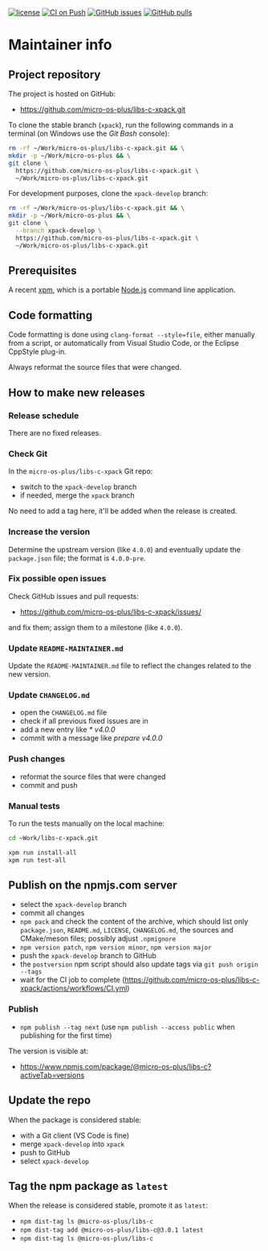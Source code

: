 [![license](https://img.shields.io/github/license/micro-os-plus/libs-c-xpack)](https://github.com/micro-os-plus/libs-c-xpack/blob/xpack/LICENSE)
[![CI on Push](https://github.com/micro-os-plus/libs-c-xpack/actions/workflows/CI.yml/badge.svg)](https://github.com/micro-os-plus/libs-c-xpack/actions/workflows/CI.yml)
[![GitHub issues](https://img.shields.io/github/issues/micro-os-plus/libs-c-xpack.svg)](https://github.com/micro-os-plus/libs-c-xpack/issues/)
[![GitHub pulls](https://img.shields.io/github/issues-pr/micro-os-plus/libs-c-xpack.svg)](https://github.com/micro-os-plus/libs-c-xpack/pulls)

# Maintainer info

## Project repository

The project is hosted on GitHub:

- <https://github.com/micro-os-plus/libs-c-xpack.git>

To clone the stable branch (`xpack`), run the following commands in a
terminal (on Windows use the _Git Bash_ console):

```sh
rm -rf ~/Work/micro-os-plus/libs-c-xpack.git && \
mkdir -p ~/Work/micro-os-plus && \
git clone \
  https://github.com/micro-os-plus/libs-c-xpack.git \
  ~/Work/micro-os-plus/libs-c-xpack.git
```

For development purposes, clone the `xpack-develop` branch:

```sh
rm -rf ~/Work/micro-os-plus/libs-c-xpack.git && \
mkdir -p ~/Work/micro-os-plus && \
git clone \
  --branch xpack-develop \
  https://github.com/micro-os-plus/libs-c-xpack.git \
  ~/Work/micro-os-plus/libs-c-xpack.git
```

## Prerequisites

A recent [xpm](https://xpack.github.io/xpm/), which is a portable
[Node.js](https://nodejs.org/) command line application.

## Code formatting

Code formatting is done using `clang-format --style=file`, either manually
from a script, or automatically from Visual Studio Code, or the Eclipse
CppStyle plug-in.

Always reformat the source files that were changed.

## How to make new releases

### Release schedule

There are no fixed releases.

### Check Git

In the `micro-os-plus/libs-c-xpack` Git repo:

- switch to the `xpack-develop` branch
- if needed, merge the `xpack` branch

No need to add a tag here, it'll be added when the release is created.

### Increase the version

Determine the upstream version (like `4.0.0`) and eventually update the
`package.json` file; the format is `4.0.0-pre`.

### Fix possible open issues

Check GitHub issues and pull requests:

- <https://github.com/micro-os-plus/libs-c-xpack/issues/>

and fix them; assign them to a milestone (like `4.0.0`).

### Update `README-MAINTAINER.md`

Update the `README-MAINTAINER.md` file to reflect the changes
related to the new version.

### Update `CHANGELOG.md`

- open the `CHANGELOG.md` file
- check if all previous fixed issues are in
- add a new entry like _* v4.0.0_
- commit with a message like _prepare v4.0.0_

### Push changes

- reformat the source files that were changed
- commit and push

### Manual tests

To run the tests manually on the local machine:

```sh
cd ~Work/libs-c-xpack.git

xpm run install-all
xpm run test-all
```

## Publish on the npmjs.com server

- select the `xpack-develop` branch
- commit all changes
- `npm pack` and check the content of the archive, which should list
  only `package.json`, `README.md`, `LICENSE`, `CHANGELOG.md`,
  the sources and CMake/meson files;
  possibly adjust `.npmignore`
- `npm version patch`, `npm version minor`, `npm version major`
- push the `xpack-develop` branch to GitHub
- the `postversion` npm script should also update tags via `git push origin --tags`
- wait for the CI job to complete
  (<https://github.com/micro-os-plus/libs-c-xpack/actions/workflows/CI.yml>)

### Publish

- `npm publish --tag next` (use `npm publish --access public` when
  publishing for the first time)

The version is visible at:

- <https://www.npmjs.com/package/@micro-os-plus/libs-c?activeTab=versions>

## Update the repo

When the package is considered stable:

- with a Git client (VS Code is fine)
- merge `xpack-develop` into `xpack`
- push to GitHub
- select `xpack-develop`

## Tag the npm package as `latest`

When the release is considered stable, promote it as `latest`:

- `npm dist-tag ls @micro-os-plus/libs-c`
- `npm dist-tag add @micro-os-plus/libs-c@3.0.1 latest`
- `npm dist-tag ls @micro-os-plus/libs-c`
